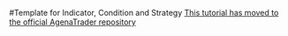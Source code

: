 #Template for Indicator, Condition and Strategy
[This tutorial has moved to the official AgenaTrader repository](https://github.com/AgenaTrader/Tutorials/blob/master/Example_Indicator_Condition_Strategy/Example_Indicator_Condition_Strategy_Advanced.md)